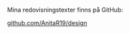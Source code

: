 Mina redovisningstexter finns på GitHub:

[github.com/AnitaR19/design](https://github.com/AnitaR19/design)
